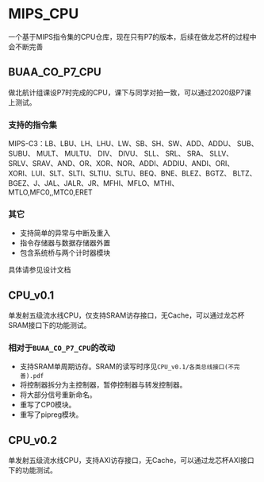 # MIPS_CPU

一个基于MIPS指令集的CPU仓库，现在只有P7的版本，后续在做龙芯杯的过程中会不断完善

## BUAA_CO_P7_CPU

做北航计组课设P7时完成的CPU，课下与同学对拍一致，可以通过2020级P7课上测试。

### 支持的指令集

MIPS-C3：LB、LBU、LH、LHU、LW、SB、SH、SW、ADD、ADDU、 SUB、 SUBU、 MULT、 MULTU、 DIV、 DIVU、 SLL、 SRL、 SRA、 SLLV、 SRLV、SRAV、AND、OR、XOR、NOR、ADDI、ADDIU、ANDI、ORI、 XORI、LUI、SLT、SLTI、SLTIU、SLTU、BEQ、BNE、BLEZ、BGTZ、 BLTZ、BGEZ、J、JAL、JALR、JR、MFHI、MFLO、MTHI、MTLO,MFC0,,MTC0,ERET

### 其它

- 支持简单的异常与中断及重入
- 指令存储器与数据存储器外置
- 包含系统桥与两个计时器模块

具体请参见设计文档



## CPU_v0.1

单发射五级流水线CPU，仅支持SRAM访存接口，无Cache，可以通过龙芯杯SRAM接口下的功能测试。

### 相对于`BUAA_CO_P7_CPU`的改动

- 支持SRAM单周期访存。SRAM的读写时序见`CPU_v0.1/各类总线接口(不完善).pdf`
- 将控制器拆分为主控制器，暂停控制器与转发控制器。
- 将大部分信号重新命名。
- 重写了CP0模块。
- 重写了pipreg模块。

## CPU_v0.2

单发射五级流水线CPU，支持AXI访存接口，无Cache，可以通过龙芯杯AXI接口下的功能测试。


